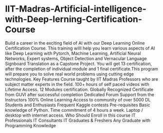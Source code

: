 # IIT-Madras-Artificial-intelligence-with-Deep-lerning-Certification-Course
Build a career in the exciting field of AI with our Deep Learning Online Certification Course.  This training willl help you learn various aspects of AI like Deep Learning with Pytorch, Machine Learning, Artificial Neural Networks, Expert systems, Object Detection and Vernacular Language Signboard Translation as a Capstone Project.  You will get 13 certification, after the completion of individual module and 1 final certificate.This program will prepare you to solve real world problems using cutting edge technologies.  Key Features Course taught by IIT Madras Professors who are subject matter experts in the field. 100+ hours of self paced videos with Lifetime Access. 12 Modules certification. Globally Recognized Certificate from GUVI after successful completion Dedicated Forum Support from the Instructors 100% Online Learning Access to community of over 5000 DL Students and Enthusiasts Frequent Kaggle contests Pre-requisites Basic knowledge of Python. Time commitment of 4 hours a week. Laptop / desktop with internet access. Who Should Enroll in this course IT Professionals IT Consultants IT Graduates &amp; Freshers Any Graduate with Programming Knowledge
